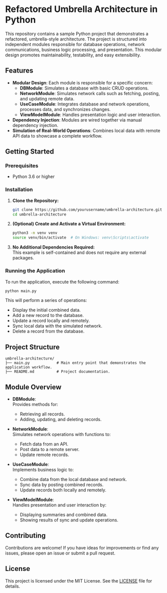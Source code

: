 # Refactored Umbrella Architecture in Python

This repository contains a sample Python project that demonstrates a refactored, umbrella-style architecture. The project is structured into independent modules responsible for database operations, network communications, business logic processing, and presentation. This modular design promotes maintainability, testability, and easy extensibility.

## Features

- **Modular Design**: Each module is responsible for a specific concern:
  - **DBModule**: Simulates a database with basic CRUD operations.
  - **NetworkModule**: Simulates network calls such as fetching, posting, and updating remote data.
  - **UseCaseModule**: Integrates database and network operations, processes data, and synchronizes changes.
  - **ViewModelModule**: Handles presentation logic and user interaction.
- **Dependency Injection**: Modules are wired together via manual dependency injection.
- **Simulation of Real-World Operations**: Combines local data with remote API data to showcase a complete workflow.

## Getting Started

### Prerequisites

- Python 3.6 or higher

### Installation

1. **Clone the Repository:**
   ```bash
   git clone https://github.com/yourusername/umbrella-architecture.git
   cd umbrella-architecture
   ```

2. **(Optional) Create and Activate a Virtual Environment:**
   ```bash
   python3 -m venv venv
   source venv/bin/activate  # On Windows: venv\Scripts\activate
   ```

3. **No Additional Dependencies Required:**  
   This example is self-contained and does not require any external packages.

### Running the Application

To run the application, execute the following command:

```bash
python main.py
```

This will perform a series of operations:
- Display the initial combined data.
- Add a new record to the database.
- Update a record locally and remotely.
- Sync local data with the simulated network.
- Delete a record from the database.

## Project Structure

```
umbrella-architecture/
├── main.py            # Main entry point that demonstrates the application workflow.
├── README.md          # Project documentation.
```

## Module Overview

- **DBModule**:  
  Provides methods for:
  - Retrieving all records.
  - Adding, updating, and deleting records.

- **NetworkModule**:  
  Simulates network operations with functions to:
  - Fetch data from an API.
  - Post data to a remote server.
  - Update remote records.

- **UseCaseModule**:  
  Implements business logic to:
  - Combine data from the local database and network.
  - Sync data by posting combined records.
  - Update records both locally and remotely.

- **ViewModelModule**:  
  Handles presentation and user interaction by:
  - Displaying summaries and combined data.
  - Showing results of sync and update operations.

## Contributing

Contributions are welcome! If you have ideas for improvements or find any issues, please open an issue or submit a pull request.

## License

This project is licensed under the MIT License. See the [LICENSE](LICENSE) file for details.

